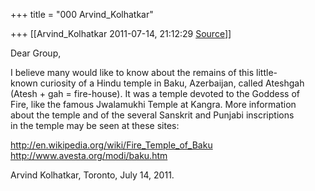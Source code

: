 +++
title = "000 Arvind_Kolhatkar"

+++
[[Arvind_Kolhatkar	2011-07-14, 21:12:29 [Source](https://groups.google.com/g/samskrita/c/3Sz_worVAR4)]]



Dear Group,  
  
I believe many would like to know about the remains of this little-  
known curiosity of a Hindu temple in Baku, Azerbaijan, called Ateshgah  
(Atesh + gah = fire-house). It was a temple devoted to the Goddess of  
Fire, like the famous Jwalamukhi Temple at Kangra. More information  
about the temple and of the several Sanskrit and Punjabi inscriptions  
in the temple may be seen at these sites:  
  
<http://en.wikipedia.org/wiki/Fire_Temple_of_Baku>  
<http://www.avesta.org/modi/baku.htm>  
  
Arvind Kolhatkar, Toronto, July 14, 2011.

